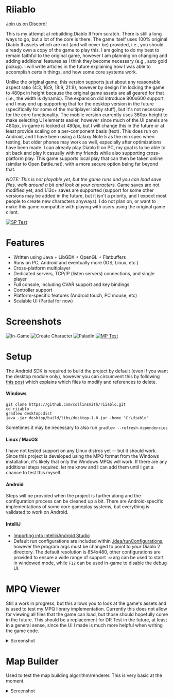 # Riiablo

[Join us on Discord!](https://discord.gg/qRbWYNM)

This is my attempt at rebuilding Diablo II from scratch. There is still a long
ways to go, but a lot of the core is there. The game itself uses 100% original
Diablo II assets which are not (and will never be) provided, i.e., you should
already own a copy of the game to play this. I am going to do my best to remain
faithful to the original game, however I am planning on changing and adding
additional features as I think they become necessary (e.g., auto gold pickup).
I will write articles in the future explaining how I was able to accomplish
certain things, and how some core systems work.

Unlike the original game, this version supports just about any reasonable
aspect ratio (4:3, 16:9, 18:9, 21:9), however by design I'm locking the game to
480px in height because the original game assets are all geared for that (i.e.,
the width is dynamic). The expansion did introduce 800x600 support, and I may
end up supporting that for the desktop version in the future (specifically for
some of the multiplayer lobby stuff), but it's not necessary for the core
functionality. The mobile version currently uses 360px height to make selecting
UI elements easier, however since much of the UI panels are 480px, in-game is
locked at 480px, but I will change this in the future or at least provide
scaling on a per-component basis (text). This does run on Android, and I have
been using a Galaxy Note 5 as the min spec when testing, but older phones may
work as well, especially after optimizations have been made. I can already play
Diablo II on PC, my goal is to be able to sit back and play it casually with my
friends while also supporting cross-platform play. This game supports local
play that can then be taken online (similar to Open Battle.net), with a more
secure option being far beyond that.

*NOTE: This is not playable yet, but the game runs and you can load save files,
walk around a bit and look at your characters.* Game saves are not modified
yet, and 1.13c+ saves are supported (support for some other versions may be
added in the future, but it isn't a priority, and I expect most people to
create new characters anyways). I do not plan on, or want to make this game
compatible with playing with users using the original game client.

[![SP Test](https://media.giphy.com/media/f3pIneZddlMaFpFExx/giphy.gif)](https://www.youtube.com/watch?v=eAusi7BcS6A)

# Features
- Written using Java + LibGDX + OpenGL + Flatbuffers
- Runs on PC, Android and eventually more (IOS, Linux, etc.)
- Cross-platform multiplayer
- Dedicated servers, TCP/IP (listen servers) connections, and single player
- Full console, including CVAR support and key bindings
- Controller support
- Platform-specific features (Android touch, PC mouse, etc)
- Scalable UI (Partial for now)

# Screenshots
![In-Game](https://raw.githubusercontent.com/collinsmith/diablo/master/screenshots/Clipboard-1.png)
![Create Character](https://raw.githubusercontent.com/collinsmith/diablo/master/screenshots/Clipboard-2.png)
![Paladin](https://raw.githubusercontent.com/collinsmith/diablo/master/screenshots/Clipboard-5.png)
[![MP Test](https://media.giphy.com/media/U7aXAwLcaQM0lxvPVY/giphy.gif)](https://www.youtube.com/watch?v=B2XhiS_JbIA)

# Setup
The Android SDK is required to build the project by default (even if you want
the desktop module only), however you can circumvent this by following
[this post](https://github.com/collinsmith/riiablo/issues/6#issuecomment-465661949)
which explains which files to modify and references to delete.

#### Windows
```$etc
git clone https://github.com/collinsmith/riiablo.git
cd riiablo
gradlew desktop:dist
java -jar desktop/build/libs/desktop-1.0.jar -home "C:\diablo"
```
Sometimes it may be necessary to also run `gradlew --refresh-dependencies`

#### Linux / MacOS
I have not tested support on any Linux distros yet -- but it should work. Since
this project is developed using the MPQ format from the Windows installation,
it's likely that only the Windows MPQs will work. If there are any additional
steps required, let me know and I can add them until I get a chance to test
this myself.

#### Android
Steps will be provided when the project is further along and the configuration
process can be cleaned up a bit. There are Android-specific implementations of
some core gameplay systems, but everything is validated to work on Android.

#### IntelliJ
- [Importing into Intellij/Android Studio](https://libgdx.badlogicgames.com/documentation/gettingstarted/Importing%20into%20IDE.html#intellij)
- Default run configurations are included within [.idea/runConfigurations](https://github.com/collinsmith/riiablo/tree/master/.idea/runConfigurations),
however the program args must be changed to point to _your_ Diablo 2 directory.
The default resolution is 854x480, other configurations are provided to ensure
a wide range of support `-w` arg can be used to start in windowed mode, while
`F12` can be used in-game to disable the debug UI.

# MPQ Viewer
Still a work in progress, but this allows you to look at the game's assets and
is used to test my MPQ library implementation. Currently this does not allow
for viewing all files that the game can load, but those should hopefully come
in the future. This should be a replacement for DR Test in the future, at least
in a general sense, since the UI I made is much more helpful when writing the
game code.
<details>
	<summary>Screenshot</summary>
	<img src="https://raw.githubusercontent.com/collinsmith/diablo/master/screenshots/Clipboard-3.png" alt="MPQ Viewer">
</details>

# Map Builder
Used to test the map building algorithm/renderer. This is very basic at the
moment.
<details>
	<summary>Screenshot</summary>
	<img src="https://raw.githubusercontent.com/collinsmith/diablo/master/screenshots/Clipboard-4.png" alt="Map Builder">
</details>